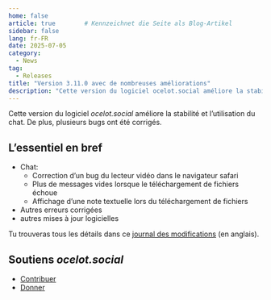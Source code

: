 ```yaml
---
home: false
article: true        # Kennzeichnet die Seite als Blog-Artikel
sidebar: false
lang: fr-FR
date: 2025-07-05
category:
  - News
tag:
  - Releases
title: "Version 3.11.0 avec de nombreuses améliorations"
description: "Cette version du logiciel ocelot.social améliore la stabilité et l’utilisation du chat et corrige quelques bugs."
---
```


Cette version du logiciel *ocelot.social* améliore la stabilité et l’utilisation du chat.
De plus, plusieurs bugs ont été corrigés.

## L’essentiel en bref

- Chat:
  - Correction d’un bug du lecteur vidéo dans le navigateur safari
  - Plus de messages vides lorsque le téléchargement de fichiers échoue
  - Affichage d’une note textuelle lors du téléchargement de fichiers
- Autres erreurs corrigées
- autres mises à jour logicielles

Tu trouveras tous les détails dans ce [journal des modifications](https://github.com/Ocelot-Social-Community/Ocelot-Social/releases/tag/3.11.0) (en anglais).

## Soutiens *ocelot.social*

- [Contribuer](/fr/contribute/)
- [Donner](/fr/donate/)
